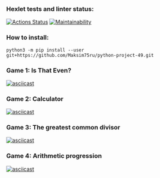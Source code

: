 ### Hexlet tests and linter status:
[![Actions Status](https://github.com/Maksim75ru/python-project-49/workflows/hexlet-check/badge.svg)](https://github.com/Maksim75ru/python-project-49/actions)
[![Maintainability](https://api.codeclimate.com/v1/badges/4069d408ee904b1ee322/maintainability)](https://codeclimate.com/github/Maksim75ru/python-project-49/maintainability)

### How to install:
`python3 -m pip install --user git+https://github.com/Maksim75ru/python-project-49.git`

### Game 1: Is That Even?

[![asciicast](https://asciinema.org/a/wmVqdtBxpsfMSPA5IcabkBLfT.svg)](https://asciinema.org/a/wmVqdtBxpsfMSPA5IcabkBLfT)

### Game 2: Calculator

[![asciicast](https://asciinema.org/a/lKLJLAB9re1lfDF982tteRE51.svg)](https://asciinema.org/a/lKLJLAB9re1lfDF982tteRE51)

### Game 3: The greatest common divisor

[![asciicast](https://asciinema.org/a/SFBevHmAzuLSE0wCbjEjIZ7Sr.svg)](https://asciinema.org/a/SFBevHmAzuLSE0wCbjEjIZ7Sr)

### Game 4: Arithmetic progression

[![asciicast](https://asciinema.org/a/Sr8xs5NsViLi8R61SL2ZR074e.svg)](https://asciinema.org/a/Sr8xs5NsViLi8R61SL2ZR074e)
